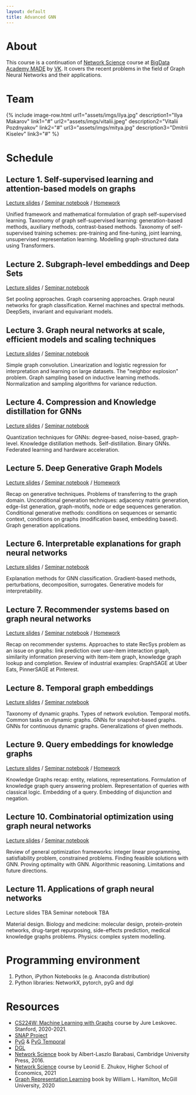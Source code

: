 ```yaml
---
layout: default
title: Advanced GNN
---
```


# About

This course is a continuation of [Network Science](https://netspractice.github.io/ml-on-graphs/) course at [BigData Academy MADE](https://data.mail.ru/) by [VK](https://vk.company/). It covers the recent problems in the field of Graph Neural Networks and their applications.

# Team

{% include image-row.html url1="assets/imgs/ilya.jpg" description1="Ilya Makarov" link1="#" url2="assets/imgs/vitalii.jpeg" description2="Vitalii Pozdnyakov" link2="#" url3="assets/imgs/mitya.jpg" description3="Dmitrii Kiselev" link3="#" %}


# Schedule

## Lecture 1. Self-supervised learning and attention-based models on graphs

[Lecture slides](assets/lectures/MADE_GNN_Lecture_1__2021_.pdf) / [Seminar notebook](https://github.com/netspractice/advanced_gnn/blob/main/lab_ssl_on_graphs/lab.ipynb) / [Homework](https://github.com/netspractice/advanced_gnn/blob/main/assignment_contrastive_learning/assignment.ipynb)

Unified framework and mathematical formulation of graph self-supervised learning. Taxonomy of graph self-supervised learning: generation-based methods, auxiliary methods, contrast-based methods. Taxonomy of self-supervised training schemes: pre-training and fine-tuning, joint learning, unsupervised representation learning. Modelling graph-structured data using Transformers.

## Lecture 2. Subgraph-level embeddings and Deep Sets

[Lecture slides](assets/lectures/MADE_GNN_Lecture_2__2021_.pdf) / [Seminar notebook](https://github.com/netspractice/advanced_gnn/blob/main/lab_subgraph_emb/lab.ipynb)

Set pooling approaches. Graph coarsening approaches. Graph neural networks for graph classification. Kernel machines and spectral methods. DeepSets, invariant and equivariant models.

## Lecture 3. Graph neural networks at scale, efficient models and scaling techniques

[Lecture slides](assets/lectures/MADE_GNN_Lecture_3__2021_.pdf) / [Seminar notebook](https://github.com/netspractice/advanced_gnn/blob/main/lab_scalable_gnn/lab.ipynb)

Simple graph convolution. Linearization and logistic regression for interpretation and learning on large datasets. The "neighbor explosion" problem. Graph sampling based on inductive learning methods. Normalization and sampling algorithms for variance reduction.

## Lecture 4. Compression and Knowledge distillation for GNNs

[Lecture slides](assets/lectures/MADE_GNN_Lecture_4__2021_.pdf) / [Seminar notebook](https://github.com/netspractice/advanced_gnn/tree/main/lab_knowledge_distillation/lab.ipynb)

Quantization techniques for GNNs: degree-based, noise-based, graph-level. Knowledge distillation methods. Self-distillation. Binary GNNs. Federated learning and hardware acceleration.

## Lecture 5. Deep Generative Graph Models

[Lecture slides](assets/lectures/MADE_GNN_Lecture_5__2021_.pdf) / [Seminar notebook](https://github.com/netspractice/advanced_gnn/blob/main/lab_deep_generation/lab.ipynb) / [Homework](https://github.com/netspractice/advanced_gnn/blob/main/assignment_recurrent_generation/assignment.ipynb)

Recap on generative techniques. Problems of transferring to the graph domain. Unconditional generation techniques: adjacency matrix generation, edge-list generation, graph-motifs, node or edge sequences generation. Conditional generative methods: conditions on sequences or semantic context, conditions on graphs (modification based, embedding based). Graph generation applications.


## Lecture 6. Interpretable explanations for graph neural networks

[Lecture slides](assets/lectures/MADE_GNN_Lecture_6__2021_.pdf) / [Seminar notebook](https://github.com/netspractice/advanced_gnn/blob/main/lab_explainable_gnn/lab.ipynb)

Explanation methods for GNN classification. Gradient-based methods, perturbations, decomposition, surrogates. Generative models for interpretability.


## Lecture 7. Recommender systems based on graph neural networks

[Lecture slides](assets/lectures/MADE_GNN_Lecture_7__2021_.pdf) / [Seminar notebook](https://github.com/netspractice/advanced_gnn/blob/main/lab_recsys/lab.ipynb) / [Homework](https://github.com/netspractice/advanced_gnn/blob/main/assignment_recsys/assignment.ipynb)

Recap on recommender systems. Approaches to state RecSys problem as an issue on graphs: link prediction over user-item interaction graph, similarity information preserving with item-item graph, knowledge graph lookup and completion. Review of industrial examples: GraphSAGE at Uber Eats, PinnerSAGE at Pinterest.

## Lecture 8. Temporal graph embeddings

[Lecture slides](assets/lectures/MADE_GNN_Lecture_8__2021_.pdf) / [Seminar notebook](https://github.com/netspractice/advanced_gnn/blob/main/lab_temporal_gnn/lab.ipynb)

Taxonomy of dynamic graphs. Types of network evolution. Temporal motifs. Common tasks on dynamic graphs. GNNs for snapshot-based graphs. GNNs for continuous dynamic graphs. Generalizations of given methods.

## Lecture 9. Query embeddings for knowledge graphs

[Lecture slides](assets/lectures/MADE_GNN_Lecture_9__2021_.pdf) / [Seminar notebook](https://github.com/netspractice/advanced_gnn/blob/main/lab_multihop/lab.ipynb) / [Homework](https://github.com/netspractice/advanced_gnn/blob/main/assignment_multihop/assignment.ipynb)

Knowledge Graphs recap: entity, relations, representations. Formulation of knowledge graph query answering problem. Representation of queries with classical logic. Embedding of a query. Embedding of disjunction and negation.


## Lecture 10. Combinatorial optimization using graph neural networks

[Lecture slides](assets/lectures/MADE_GNN_Lecture_10__2021_.pdf) / [Seminar notebook](https://github.com/netspractice/advanced_gnn/blob/main/lab_combinatorial_opt/lab.ipynb)

Review of general optimization frameworks: integer linear programming, satisfiability problem, constrained problems. Finding feasible solutions with GNN. Proving optimality with GNN. Algorithmic reasoning. Limitations and future directions.

## Lecture 11. Applications of graph neural networks

Lecture slides TBA Seminar notebook TBA

Material design. Biology and medicine: molecular design, protein-protein networks, drug-target repurposing, side-effects prediction, medical knowledge graphs problems. Physics: complex system modelling.


# Programming environment

1. Python, iPython Notebooks (e.g. Anaconda distribution)
2. Python libraries: NetworkX, pytorch, pyG and dgl

# Resources

* [CS224W: Machine Learning with Graphs](https://snap.stanford.edu/class/cs224w-2020/) course by Jure Leskovec. Stanford, 2020-2021.
* [SNAP Project](http://snap.stanford.edu/)
* [PyG](https://pytorch-geometric.readthedocs.io/en/latest/) & [PyG Temporal](https://pytorch-geometric-temporal.readthedocs.io/en/latest/)
* [DGL](https://dgl.ai)
* [Network Science](http://networksciencebook.com) book by Albert-Laszlo Barabasi, Cambridge University Press, 2016. 
* [Network Science](http://leonidzhukov.net/hse/2021/networks/) course by Leonid E. Zhukov, Higher School of Economics, 2021
* [Graph Representation Learning](https://www.cs.mcgill.ca/~wlh/grl_book/) book by William L. Hamilton, McGill University, 2020
